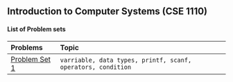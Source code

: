 
## Introduction to Computer Systems (CSE 1110)

#### List of Problem sets


| Problems | Topic      |
| :-------- | :-------  |
| [Problem Set 1](https://itsrifathridoy.github.io/uiucse221/ICS/Practice%201/) | `varriable, data types, printf, scanf, operators, condition` | 




